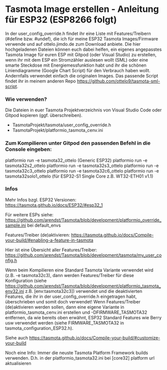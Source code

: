 # Tasmota Image erstellen - Anleitung für ESP32 (ESP8266 folgt)
In der user_config_override.h findet ihr eine Liste mit Features/Treibern (#define bzw. #undef), die ich für meine ESP32 Tasmota Images/Firmware verwende und auf ottelo.jimdo.de zum Download anbiete. Die hier hochgeladenen Dateien können euch dabei helfen, ein eigenes angepasstes Tasmota Image für euren ESP mit Gitpod (oder Visual Studio) zu erstellen, wenn ihr mit dem ESP ein Stromzähler auslesen wollt (SML) oder eine smarte Steckdose mit Energiemessfunktion habt und ihr die schönen Liniendiagramme (Google Chart Script) für den Verbrauch haben wollt. Andernfalls verwendet einfach die originalen Images. Das passende Script findet ihr in meinem anderen Repo https://github.com/ottelo9/tasmota-sml-script.

### Wie verwenden?
Die Dateien in euer Tasmota Projektverzeichnis von Visual Studio Code oder Gitpod kopieren (ggf. überschreiben).
- TasmotaProjekt/tasmota/user_config_override.h
- TasmotaProjekt/platformio_tasmota_cenv.ini

### Zum Kompilieren unter Gitpod den passenden Befehl in die Console eingeben:
platformio run -e tasmota32_ottelo          (Generic ESP32)
platformio run -e tasmota32s2_ottelo
platformio run -e tasmota32s3_ottelo
platformio run -e tasmota32c3_ottelo
platformio run -e tasmota32c6_ottelo
platformio run -e tasmota32solo1_ottelo (für ESP32-S1 Single Core z.B. WT32-ETH01 v1.1)

### Infos
Mehr Infos bzgl. ESP32 Versionen:
https://tasmota.github.io/docs/ESP32/#esp32_1

Für weitere ESPs siehe:
https://github.com/arendst/Tasmota/blob/development/platformio_override_sample.ini bei default_envs

Features/Treiber (de)aktivieren:
https://tasmota.github.io/docs/Compile-your-build/#enabling-a-feature-in-tasmota

Hier ist eine Übersicht aller Features/Treiber:
https://github.com/arendst/Tasmota/blob/development/tasmota/my_user_config.h

Wenn beim Kompilieren eine Standard Tasmota Variante verwendet wird (z.B. -e tasmota32c3), dann werden Features/Treiber für diese Konfiguration (siehe https://github.com/arendst/Tasmota/blob/development/platformio_tasmota_env32.ini z.B. [env:tasmota32c3]) verwendet und die deaktivierten Features, die ihr in der user_config_override.h eingetragen habt, überschrieben und somit doch verwendet! Wenn Features/Treiber (de)aktivieren werden sollen, dann eine eigene Variante in platformio_tasmota_cenv.ini erstellen und -DFIRMWARE_TASMOTA32 entfernen, da wie bereits oben erwähnt, ESP32 Standard Features wie Berry usw verwendet werden (siehe FIRMWARE_TASMOTA32 in tasmota_configuration_ESP32.h).

Siehe auch https://tasmota.github.io/docs/Compile-your-build/#customize-your-build

Noch eine Info:
Immer die neuste Tasmota Platform Framework builds verwenden. D.h. in der platformio_tasmota32.ini bei [core32] platform url aktualisieren
